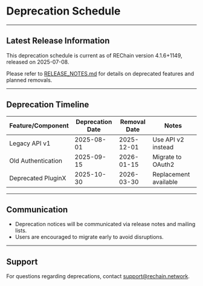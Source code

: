 # Deprecation Schedule

---

## Latest Release Information

This deprecation schedule is current as of REChain version 4.1.6+1149, released on 2025-07-08.

Please refer to [RELEASE_NOTES.md](./RELEASE_NOTES.md) for details on deprecated features and planned removals.

---

## Deprecation Timeline

| Feature/Component | Deprecation Date | Removal Date | Notes |
|-------------------|------------------|--------------|-------|
| Legacy API v1      | 2025-08-01       | 2025-12-01   | Use API v2 instead |
| Old Authentication | 2025-09-15       | 2026-01-15   | Migrate to OAuth2  |
| Deprecated PluginX | 2025-10-30       | 2026-03-30   | Replacement available |

---

## Communication

- Deprecation notices will be communicated via release notes and mailing lists.
- Users are encouraged to migrate early to avoid disruptions.

---

## Support

For questions regarding deprecations, contact support@rechain.network.
